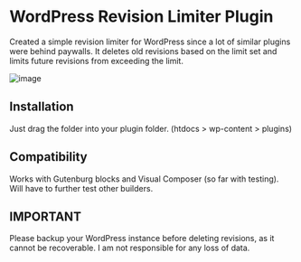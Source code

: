 # WordPress Revision Limiter Plugin

Created a simple revision limiter for WordPress since a lot of similar plugins were behind paywalls.
It deletes old revisions based on the limit set and limits future revisions from exceeding the limit.

![image](https://github.com/jlayog/wp-revision-limiter/assets/35618625/e13375c1-b6cc-45aa-bfe7-14e14c9e6cf3)

## Installation
Just drag the folder into your plugin folder. (htdocs > wp-content > plugins)

## Compatibility
Works with Gutenburg blocks and Visual Composer (so far with testing). Will have to further test other builders.

## IMPORTANT
Please backup your WordPress instance before deleting revisions, as it cannot be recoverable. I am not responsible for any loss of data.
